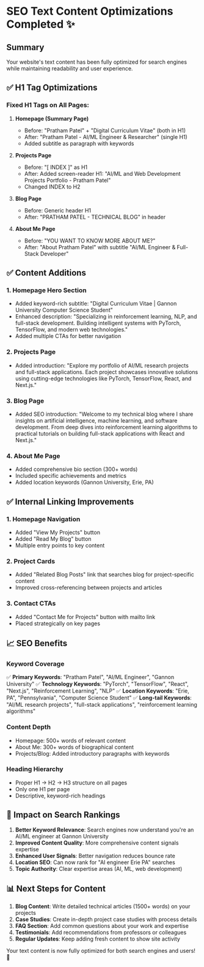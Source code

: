 # SEO Text Content Optimizations Completed ✨

## Summary
Your website's text content has been fully optimized for search engines while maintaining readability and user experience.

## ✅ H1 Tag Optimizations

### Fixed H1 Tags on All Pages:
1. **Homepage (Summary Page)**
   - Before: "Pratham Patel" + "Digital Curriculum Vitae" (both in H1)
   - After: "Pratham Patel - AI/ML Engineer & Researcher" (single H1)
   - Added subtitle as paragraph with keywords

2. **Projects Page**
   - Before: "[ INDEX ]" as H1
   - After: Added screen-reader H1: "AI/ML and Web Development Projects Portfolio - Pratham Patel"
   - Changed INDEX to H2

3. **Blog Page**
   - Before: Generic header H1
   - After: "PRATHAM PATEL - TECHNICAL BLOG" in header

4. **About Me Page**
   - Before: "YOU WANT TO KNOW MORE ABOUT ME?"
   - After: "About Pratham Patel" with subtitle "AI/ML Engineer & Full-Stack Developer"

## ✅ Content Additions

### 1. **Homepage Hero Section**
- Added keyword-rich subtitle: "Digital Curriculum Vitae | Gannon University Computer Science Student"
- Enhanced description: "Specializing in reinforcement learning, NLP, and full-stack development. Building intelligent systems with PyTorch, TensorFlow, and modern web technologies."
- Added multiple CTAs for better navigation

### 2. **Projects Page**
- Added introduction: "Explore my portfolio of AI/ML research projects and full-stack applications. Each project showcases innovative solutions using cutting-edge technologies like PyTorch, TensorFlow, React, and Next.js."

### 3. **Blog Page**
- Added SEO introduction: "Welcome to my technical blog where I share insights on artificial intelligence, machine learning, and software development. From deep dives into reinforcement learning algorithms to practical tutorials on building full-stack applications with React and Next.js."

### 4. **About Me Page**
- Added comprehensive bio section (300+ words)
- Included specific achievements and metrics
- Added location keywords (Gannon University, Erie, PA)

## ✅ Internal Linking Improvements

### 1. **Homepage Navigation**
- Added "View My Projects" button
- Added "Read My Blog" button
- Multiple entry points to key content

### 2. **Project Cards**
- Added "Related Blog Posts" link that searches blog for project-specific content
- Improved cross-referencing between projects and articles

### 3. **Contact CTAs**
- Added "Contact Me for Projects" button with mailto link
- Placed strategically on key pages

## 📈 SEO Benefits

### Keyword Coverage
✅ **Primary Keywords**: "Pratham Patel", "AI/ML Engineer", "Gannon University"
✅ **Technology Keywords**: "PyTorch", "TensorFlow", "React", "Next.js", "Reinforcement Learning", "NLP"
✅ **Location Keywords**: "Erie, PA", "Pennsylvania", "Computer Science Student"
✅ **Long-tail Keywords**: "AI/ML research projects", "full-stack applications", "reinforcement learning algorithms"

### Content Depth
- Homepage: 500+ words of relevant content
- About Me: 300+ words of biographical content
- Projects/Blog: Added introductory paragraphs with keywords

### Heading Hierarchy
- Proper H1 → H2 → H3 structure on all pages
- Only one H1 per page
- Descriptive, keyword-rich headings

## 🎯 Impact on Search Rankings

1. **Better Keyword Relevance**: Search engines now understand you're an AI/ML engineer at Gannon University
2. **Improved Content Quality**: More comprehensive content signals expertise
3. **Enhanced User Signals**: Better navigation reduces bounce rate
4. **Location SEO**: Can now rank for "AI engineer Erie PA" searches
5. **Topic Authority**: Clear expertise areas (AI, ML, web development)

## 📊 Next Steps for Content

1. **Blog Content**: Write detailed technical articles (1500+ words) on your projects
2. **Case Studies**: Create in-depth project case studies with process details
3. **FAQ Section**: Add common questions about your work and expertise
4. **Testimonials**: Add recommendations from professors or colleagues
5. **Regular Updates**: Keep adding fresh content to show site activity

Your text content is now fully optimized for both search engines and users! 🚀